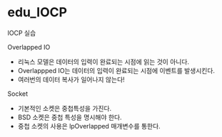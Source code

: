 # edu_IOCP
IOCP 실습

Overlapped IO
- 리눅스 모델은 데이터의 입력이 완료되는 시점에 읽는 것이 아니다.
- Overlappped IO는 데이터의 입력이 완료되는 시점에 이벤트를 발생시킨다.
- 여러번의 데이터 복사가 일어나지 않는다!

Socket
- 기본적인 소켓은 중첩특성을 가진다.
- BSD 소켓은 중첩 특성을 명시해야 한다.
- 중첩 소켓의 사용은 lpOverlapped 매개변수를 통한다.
